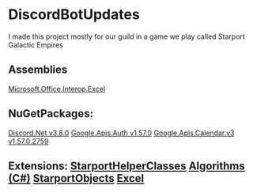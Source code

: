 # DiscordBotUpdates


I made this project mostly for our guild in a game we play called Starport Galactic Empires

<h2>
  Assemblies
</h2>
<a href="https://www.nuget.org/packages/Microsoft.Office.Interop.Excel">Microsoft.Office.Interop.Excel</a>

<h2>
  NuGetPackages: 
</h2>
<a href="https://github.com/discord-net/Discord.Net">Discord.Net v3.8.0</a>
<a href="https://github.com/googleapis/google-api-dotnet-client">Google.Apis.Auth v1.57.0</a>
<a href="https://github.com/googleapis/google-api-dotnet-client">Google.Apis.Calendar.v3 v1.57.0.2759</a>

<h2>
  Extensions:
  <a href="https://github.com/roku674/StarportHelperClasses">StarportHelperClasses</a>
  <a href="https://github.com/roku674/Algorithms-for-C-Sharp">Algorithms (C#)</a>
  <a href="https://github.com/roku674/StarportObjects">StarportObjects</a>
  <a href="https://github.com/roku674/Excel-C-Sharp">Excel</a>
</h2>
  

